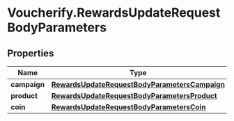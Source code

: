 # Voucherify.RewardsUpdateRequestBodyParameters

## Properties

Name | Type | Description | Notes
------------ | ------------- | ------------- | -------------
**campaign** | [**RewardsUpdateRequestBodyParametersCampaign**](RewardsUpdateRequestBodyParametersCampaign.md) |  | [optional] 
**product** | [**RewardsUpdateRequestBodyParametersProduct**](RewardsUpdateRequestBodyParametersProduct.md) |  | [optional] 
**coin** | [**RewardsUpdateRequestBodyParametersCoin**](RewardsUpdateRequestBodyParametersCoin.md) |  | [optional] 


